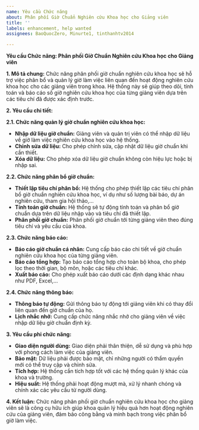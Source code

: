 ```yaml
---
name: Yêu cầu Chức năng
about: Phân phối Giờ Chuẩn Nghiên cứu Khoa học cho Giảng viên
title: ''
labels: enhancement, help wanted
assignees: BaoQuocZero, Minurte1, tinthanhtv2014

---
```


**Yêu cầu Chức năng: Phân phối Giờ Chuẩn Nghiên cứu Khoa học cho Giảng viên**

**1. Mô tả chung:**
Chức năng phân phối giờ chuẩn nghiên cứu khoa học sẽ hỗ trợ việc phân bổ và quản lý giờ làm việc liên quan đến hoạt động nghiên cứu khoa học cho các giảng viên trong khoa. Hệ thống này sẽ giúp theo dõi, tính toán và báo cáo số giờ nghiên cứu khoa học của từng giảng viên dựa trên các tiêu chí đã được xác định trước.

**2. Yêu cầu chi tiết:**

**2.1. Chức năng quản lý giờ chuẩn nghiên cứu khoa học:**
- **Nhập dữ liệu giờ chuẩn:** Giảng viên và quản trị viên có thể nhập dữ liệu về giờ làm việc nghiên cứu khoa học vào hệ thống. 
- **Chỉnh sửa dữ liệu:** Cho phép chỉnh sửa, cập nhật dữ liệu giờ chuẩn khi cần thiết.
- **Xóa dữ liệu:** Cho phép xóa dữ liệu giờ chuẩn không còn hiệu lực hoặc bị nhập sai.

**2.2. Chức năng phân bổ giờ chuẩn:**
- **Thiết lập tiêu chí phân bổ:** Hệ thống cho phép thiết lập các tiêu chí phân bổ giờ chuẩn nghiên cứu khoa học, ví dụ như số lượng bài báo, dự án nghiên cứu, tham gia hội thảo,...
- **Tính toán giờ chuẩn:** Hệ thống sẽ tự động tính toán và phân bổ giờ chuẩn dựa trên dữ liệu nhập vào và tiêu chí đã thiết lập.
- **Phân phối giờ chuẩn:** Phân phối giờ chuẩn tới từng giảng viên theo đúng tiêu chí và yêu cầu của khoa.

**2.3. Chức năng báo cáo:**
- **Báo cáo giờ chuẩn cá nhân:** Cung cấp báo cáo chi tiết về giờ chuẩn nghiên cứu khoa học của từng giảng viên.
- **Báo cáo tổng hợp:** Tạo báo cáo tổng hợp cho toàn bộ khoa, cho phép lọc theo thời gian, bộ môn, hoặc các tiêu chí khác.
- **Xuất báo cáo:** Cho phép xuất báo cáo dưới các định dạng khác nhau như PDF, Excel,...

**2.4. Chức năng thông báo:**
- **Thông báo tự động:** Gửi thông báo tự động tới giảng viên khi có thay đổi liên quan đến giờ chuẩn của họ.
- **Lịch nhắc nhở:** Cung cấp chức năng nhắc nhở cho giảng viên về việc nhập dữ liệu giờ chuẩn định kỳ.

**3. Yêu cầu phi chức năng:**
- **Giao diện người dùng:** Giao diện phải thân thiện, dễ sử dụng và phù hợp với phong cách làm việc của giảng viên.
- **Bảo mật:** Dữ liệu phải được bảo mật, chỉ những người có thẩm quyền mới có thể truy cập và chỉnh sửa.
- **Tích hợp:** Hệ thống cần tích hợp tốt với các hệ thống quản lý khác của khoa và trường.
- **Hiệu suất:** Hệ thống phải hoạt động mượt mà, xử lý nhanh chóng và chính xác các yêu cầu từ người dùng.

**4. Kết luận:**
Chức năng phân phối giờ chuẩn nghiên cứu khoa học cho giảng viên sẽ là công cụ hữu ích giúp khoa quản lý hiệu quả hơn hoạt động nghiên cứu của giảng viên, đảm bảo công bằng và minh bạch trong việc phân bổ giờ làm việc.
